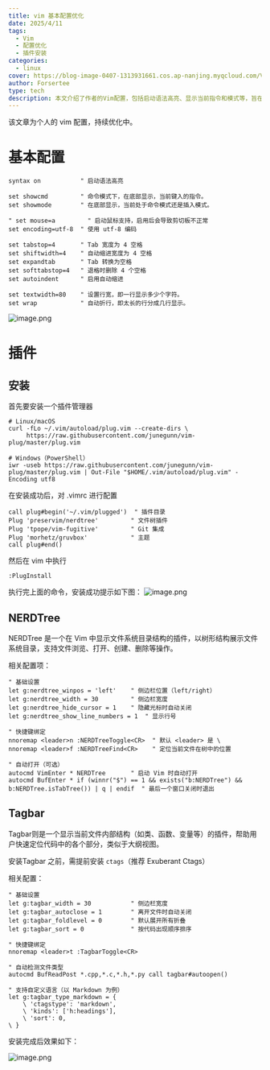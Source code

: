 ```yaml
---
title: vim 基本配置优化
date: 2025/4/11
tags:
  - Vim
  - 配置优化
  - 插件安装
categories:
  - linux
cover: https://blog-image-0407-1313931661.cos.ap-nanjing.myqcloud.com/VIM-Editor.jpg.webp?imageSlim
author: Forsertee
type: tech
description: 本文介绍了作者的Vim配置，包括启动语法高亮、显示当前指令和模式等，旨在提高C语言程序设计的效率和可读性。同时，文章还介绍了如何安装插件管理器、配置NERDTree和Tagbar插件，以增强Vim的文件浏览和代码结构查看功能。
---
```


该文章为个人的 vim 配置，持续优化中。

# 基本配置

```shell
syntax on           " 启动语法高亮

set showcmd         " 命令模式下，在底部显示，当前键入的指令。
set showmode        " 在底部显示，当前处于命令模式还是插入模式。

" set mouse=a         " 启动鼠标支持，启用后会导致剪切板不正常
set encoding=utf-8  " 使用 utf-8 编码

set tabstop=4       " Tab 宽度为 4 空格
set shiftwidth=4    " 自动缩进宽度为 4 空格
set expandtab       " Tab 转换为空格
set softtabstop=4   " 退格时删除 4 个空格
set autoindent      " 启用自动缩进

set textwidth=80    " 设置行宽，即一行显示多少个字符。
set wrap            " 自动折行，即太长的行分成几行显示。
```


![image.png](https://blog-image-0407-1313931661.cos.ap-nanjing.myqcloud.com/20250410225706043.png?imageSlim)


# 插件

## 安装
首先要安装一个插件管理器

```shell
# Linux/macOS
curl -fLo ~/.vim/autoload/plug.vim --create-dirs \
     https://raw.githubusercontent.com/junegunn/vim-plug/master/plug.vim

# Windows（PowerShell）
iwr -useb https://raw.githubusercontent.com/junegunn/vim-plug/master/plug.vim | Out-File "$HOME/.vim/autoload/plug.vim" -Encoding utf8
```

在安装成功后，对 .vimrc 进行配置

```shell
call plug#begin('~/.vim/plugged')  " 插件目录
Plug 'preservim/nerdtree'         " 文件树插件
Plug 'tpope/vim-fugitive'         " Git 集成
Plug 'morhetz/gruvbox'            " 主题
call plug#end()
```

然后在 vim 中执行

```
:PlugInstall
```

执行完上面的命令，安装成功提示如下图：
![image.png](https://blog-image-0407-1313931661.cos.ap-nanjing.myqcloud.com/20250411001248289.png?imageSlim)


## NERDTree
NERDTree 是一个在 Vim 中显示文件系统目录结构的插件，以树形结构展示文件系统目录，支持文件浏览、打开、创建、删除等操作。

相关配置项：

```shell
" 基础设置
let g:nerdtree_winpos = 'left'    " 侧边栏位置（left/right）
let g:nerdtree_width = 30         " 侧边栏宽度
let g:nerdtree_hide_cursor = 1    " 隐藏光标时自动关闭
let g:nerdtree_show_line_numbers = 1  " 显示行号

" 快捷键绑定
nnoremap <leader>n :NERDTreeToggle<CR>  " 默认 <leader> 是 \
nnoremap <leader>f :NERDTreeFind<CR>    " 定位当前文件在树中的位置

" 自动打开（可选）
autocmd VimEnter * NERDTree       " 启动 Vim 时自动打开
autocmd BufEnter * if (winnr("$") == 1 && exists("b:NERDTree") && b:NERDTree.isTabTree()) | q | endif  " 最后一个窗口关闭时退出
```

## Tagbar
Tagbar则是一个显示当前文件内部结构（如类、函数、变量等）的插件，帮助用户快速定位代码中的各个部分，类似于大纲视图。

安装Tagbar 之前，需提前安装 `ctags`（推荐 Exuberant Ctags）

相关配置：
```shell
" 基础设置
let g:tagbar_width = 30           " 侧边栏宽度
let g:tagbar_autoclose = 1        " 离开文件时自动关闭
let g:tagbar_foldlevel = 0        " 默认展开所有折叠
let g:tagbar_sort = 0             " 按代码出现顺序排序

" 快捷键绑定
nnoremap <leader>t :TagbarToggle<CR>

" 自动检测文件类型
autocmd BufReadPost *.cpp,*.c,*.h,*.py call tagbar#autoopen()

" 支持自定义语言（以 Markdown 为例）
let g:tagbar_type_markdown = {
    \ 'ctagstype': 'markdown',
    \ 'kinds': ['h:headings'],
    \ 'sort': 0,
\ }
```

安装完成后效果如下：

![image.png](https://blog-image-0407-1313931661.cos.ap-nanjing.myqcloud.com/20250411000155491.png?imageSlim)
